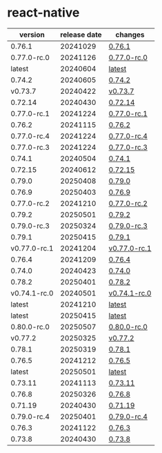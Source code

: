 # react-native	


|version|release date|changes|
|---|---|---|
|0.76.1|20241029|[0.76.1](./0.76.1-20241029.md)|
|0.77.0-rc.0|20241126|[0.77.0-rc.0](./0.77.0-rc.0-20241126.md)|
|latest|20240604|[latest](./latest-20240604.md)|
|0.74.2|20240605|[0.74.2](./0.74.2-20240605.md)|
|v0.73.7|20240422|[v0.73.7](./v0.73.7-20240422.md)|
|0.72.14|20240430|[0.72.14](./0.72.14-20240430.md)|
|0.77.0-rc.1|20241224|[0.77.0-rc.1](./0.77.0-rc.1-20241224.md)|
|0.76.2|20241115|[0.76.2](./0.76.2-20241115.md)|
|0.77.0-rc.4|20241224|[0.77.0-rc.4](./0.77.0-rc.4-20241224.md)|
|0.77.0-rc.3|20241224|[0.77.0-rc.3](./0.77.0-rc.3-20241224.md)|
|0.74.1|20240504|[0.74.1](./0.74.1-20240504.md)|
|0.72.15|20240612|[0.72.15](./0.72.15-20240612.md)|
|0.79.0|20250408|[0.79.0](./0.79.0-20250408.md)|
|0.76.9|20250403|[0.76.9](./0.76.9-20250403.md)|
|0.77.0-rc.2|20241210|[0.77.0-rc.2](./0.77.0-rc.2-20241210.md)|
|0.79.2|20250501|[0.79.2](./0.79.2-20250501.md)|
|0.79.0-rc.3|20250324|[0.79.0-rc.3](./0.79.0-rc.3-20250324.md)|
|0.79.1|20250415|[0.79.1](./0.79.1-20250415.md)|
|v0.77.0-rc.1|20241204|[v0.77.0-rc.1](./v0.77.0-rc.1-20241204.md)|
|0.76.4|20241209|[0.76.4](./0.76.4-20241209.md)|
|0.74.0|20240423|[0.74.0](./0.74.0-20240423.md)|
|0.78.2|20250401|[0.78.2](./0.78.2-20250401.md)|
|v0.74.1-rc.0|20240501|[v0.74.1-rc.0](./v0.74.1-rc.0-20240501.md)|
|latest|20241210|[latest](./latest-20241210.md)|
|latest|20250415|[latest](./latest-20250415.md)|
|0.80.0-rc.0|20250507|[0.80.0-rc.0](./0.80.0-rc.0-20250507.md)|
|v0.77.2|20250325|[v0.77.2](./v0.77.2-20250325.md)|
|0.78.1|20250319|[0.78.1](./0.78.1-20250319.md)|
|0.76.5|20241212|[0.76.5](./0.76.5-20241212.md)|
|latest|20250501|[latest](./latest-20250501.md)|
|0.73.11|20241113|[0.73.11](./0.73.11-20241113.md)|
|0.76.8|20250326|[0.76.8](./0.76.8-20250326.md)|
|0.71.19|20240430|[0.71.19](./0.71.19-20240430.md)|
|0.79.0-rc.4|20250401|[0.79.0-rc.4](./0.79.0-rc.4-20250401.md)|
|0.76.3|20241122|[0.76.3](./0.76.3-20241122.md)|
|0.73.8|20240430|[0.73.8](./0.73.8-20240430.md)|
